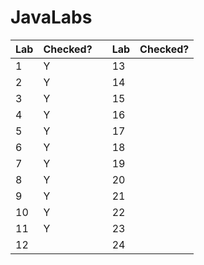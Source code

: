 # JavaLabs
| Lab  | Checked? |  | Lab | Checked? | 
| ------- | -------- | ------- | -------- | -------- |
| 1  | Y |  | 13 |   |
| 2  | Y |  | 14 |   |
| 3  | Y |  | 15 |   |
| 4  | Y |  | 16 |   |
| 5  | Y |  | 17 |   |
| 6  | Y |  | 18 |   |
| 7  | Y |  | 19 |   |
| 8  | Y |  | 20 |   |
| 9  | Y |  | 21 |   |
| 10 | Y |  | 22 |   |
| 11 | Y |  | 23 |   |
| 12 |   |  | 24 |   |
